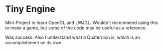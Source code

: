 # Tiny Engine
Mini-Project to learn OpenGL and LWJGL. Wouldn't recommend using this to make a game, but some of the code may be useful as a reference.

Was success. Also I understand what a Quaternion is, which is an accomplishment on its own.
